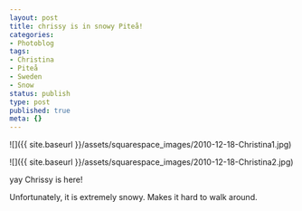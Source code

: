 ```yaml
---
layout: post
title: chrissy is in snowy Piteå!
categories:
- Photoblog
tags:
- Christina
- Piteå
- Sweden
- Snow
status: publish
type: post
published: true
meta: {}
---
```


![]({{ site.baseurl }}/assets/squarespace_images/2010-12-18-Christina1.jpg)

![]({{ site.baseurl }}/assets/squarespace_images/2010-12-18-Christina2.jpg)

yay Chrissy is here! 

Unfortunately, it is extremely snowy. Makes it hard to walk around.
